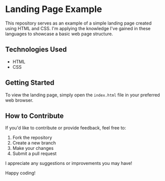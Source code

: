 # Landing Page Example

This repository serves as an example of a simple landing page created using HTML and CSS. I'm applying the knowledge I've gained in these languages to showcase a basic web page structure.

## Technologies Used
- HTML
- CSS

## Getting Started
To view the landing page, simply open the `index.html` file in your preferred web browser.

## How to Contribute
If you'd like to contribute or provide feedback, feel free to:
1. Fork the repository
2. Create a new branch
3. Make your changes
4. Submit a pull request

I appreciate any suggestions or improvements you may have!

Happy coding!
